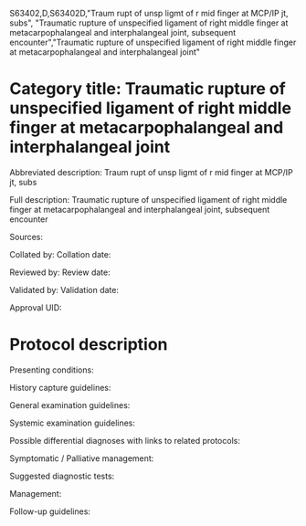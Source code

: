 S63402,D,S63402D,"Traum rupt of unsp ligmt of r mid finger at MCP/IP jt, subs", "Traumatic rupture of unspecified ligament of right middle finger at metacarpophalangeal and interphalangeal joint, subsequent encounter","Traumatic rupture of unspecified ligament of right middle finger at metacarpophalangeal and interphalangeal joint"
# Category title: Traumatic rupture of unspecified ligament of right middle finger at metacarpophalangeal and interphalangeal joint

Abbreviated description: Traum rupt of unsp ligmt of r mid finger at MCP/IP jt, subs

Full description: Traumatic rupture of unspecified ligament of right middle finger at metacarpophalangeal and interphalangeal joint, subsequent encounter

Sources:

Collated by:
Collation date:

Reviewed by:
Review date:

Validated by:
Validation date:

Approval UID:

# Protocol description

Presenting conditions:

History capture guidelines:

General examination guidelines:

Systemic examination guidelines:

Possible differential diagnoses with links to related protocols:

Symptomatic / Palliative management:

Suggested diagnostic tests:

Management:

Follow-up guidelines:

